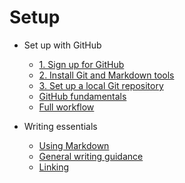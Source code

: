 # Setup

+ Set up with GitHub
    + [1. Sign up for GitHub](sign-up.md)
    + [2. Install Git and Markdown tools](install-tools.md)
    + [3. Set up a local Git repository](local-repo.md)
    + [GitHub fundamentals](git-fundamentals.md)
    + [Full workflow](full-workflow.md)

+ Writing essentials
    + [Using Markdown](using-markdown.md)
    + [General writing guidance](general-writing-guidance.md)
    + [Linking](linking.md)
